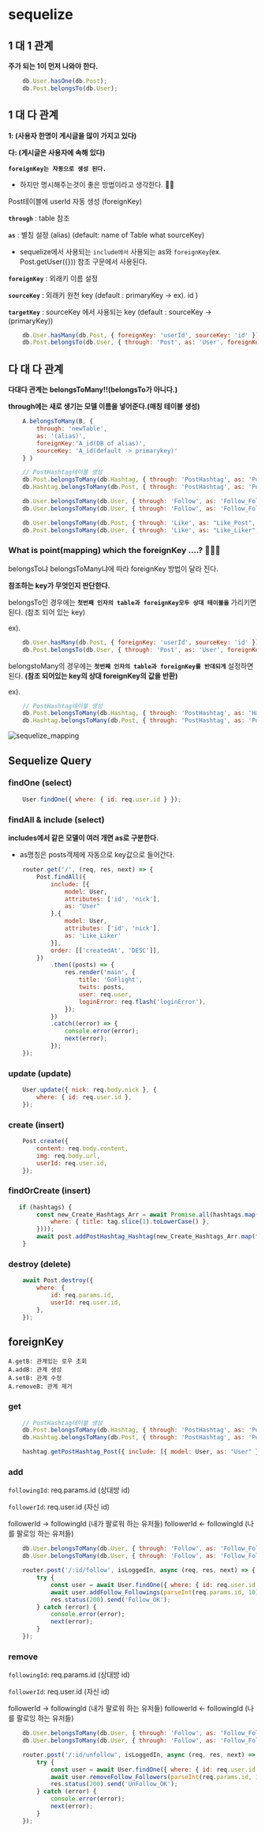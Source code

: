 # sequelize 

## 1 대 1 관계
**주가 되는 1이 먼저 나와야 한다.**
```javascript
    db.User.hasOne(db.Post);
    db.Post.belongsTo(db.User);
```

## 1 대 다 관계
**1: (사용자 한명이 게시글을 많이 가지고 있다)**

**다: (게시글은 사용자에 속해 있다)**

**`foreignKey는 자동으로 생성 된다.`**
- 하지만 명시해주는것이 좋은 방법이라고 생각한다. 💁‍♂

Post테이블에 userId 자동 생성 (foreignKey)

**`through`** : table 참조 

**`as`** : 별칭 설정 (alias) (default:  name of Table what sourceKey)
- sequelize에서 사용되는 `include에서` 사용되는 as와 `foreignKey`(ex. Post.getUser({})) 참조 구문에서 사용된다. 

**`foreignKey`** : 외래키 이름 설정

**`sourceKey`** : 외래키 원천 key (default : primaryKey -> ex). id )

**`targetKey`** : sourceKey 에서 사용되는 key (default : sourceKey -> (primaryKey))

```javascript
    db.User.hasMany(db.Post, { foreignKey: 'userId', sourceKey: 'id' }); // foreignKey: Post.userId, sourceKey: User.id
    db.Post.belongsTo(db.User, { through: 'Post', as: 'User', foreignKey: 'userId', targetKey: 'id' }); // foreignKey: User.userId, sourceKey: Post.id
```

## 다 대 다 관계
**다대다 관계는 belongsToMany!!(belongsTo가 아니다.)**

**through에는 새로 생기는 모델 이름을 넣어준다.(매칭 테이블 생성)**
```javascript
    A.belongsToMany(B, {
        through: 'newTable', 
        as: '(alias)', 
        foreignKey:'A_id(DB of alias)', 
        sourceKey: 'A_id(default -> primarykey)'
    } )
```

```javascript
    // PostHashtag테이블 생성
    db.Post.belongsToMany(db.Hashtag, { through: 'PostHashtag', as: 'PostHashtag_Hashtag', foreignKey: 'postId' });
    db.Hashtag.belongsToMany(db.Post, { through: 'PostHashtag', as: 'PostHashtag_Post', foreignKey: 'hashtagId' });
```

```javascript
    db.User.belongsToMany(db.User, { through: 'Follow', as: 'Follow_Followers', foreignKey: 'followingId' });
    db.User.belongsToMany(db.User, { through: 'Follow', as: 'Follow_Followings', foreignKey: 'followerId' });
```

```javascript
    db.User.belongsToMany(db.Post, { through: 'Like', as: "Like_Post", foreignKey: 'userId' });
    db.Post.belongsToMany(db.User, { through: 'Like', as: "Like_Liker", foreignKey: 'postId' });
```

### What is point(mapping) which the foreignKey ....? 🤔🤔🤔
belongsTo냐 belongsToMany냐에 따라 foreignKey 방법이 달라 진다.

**참조하는 key가 무엇인지 판단한다.**

belongsTo인 경우에는 **`첫번째 인자의 table과 foreignKey모두 상대 테이블을`** 가리키면 된다. (참조 되어 있는 key)

ex).
```javascript
    db.User.hasMany(db.Post, { foreignKey: 'userId', sourceKey: 'id' });
    db.Post.belongsTo(db.User, { through: 'Post', as: 'User', foreignKey: 'userId', targetKey: 'id' });
```

belongstoMany의 경우에는 **`첫번째 인자의 table과 foreignKey를 반대되게`** 설정하면 된다. **(참조 되어있는 key의 상대 foreignKey의 값을 반환)**

ex).
```javascript
    // PostHashtag테이블 생성
    db.Post.belongsToMany(db.Hashtag, { through: 'PostHashtag', as: 'Hashtag', foreignKey: 'postId' });
    db.Hashtag.belongsToMany(db.Post, { through: 'PostHashtag', as: 'Post', foreignKey: 'hashtagId' });
```
![sequelize_mapping](./sequelize_mapping.png)

## Sequelize Query

### findOne (select)
```javascript
    User.findOne({ where: { id: req.user.id } });
```

### findAll & include (select)
**includes에서 같은 모델이 여러 개면 as로 구분한다.**

- as명칭은 posts객체에 자동으로 key값으로 들어간다. 
```javascript
    router.get('/', (req, res, next) => {
        Post.findAll({
            include: [{
                model: User,
                attributes: ['id', 'nick'],
                as: "User"
            },{
                model: User,
                attributes: ['id', 'nick'],
                as: 'Like_Liker'
            }],
            order: [['createdAt', 'DESC']],
        })
            .then((posts) => {
                res.render('main', {
                    title: 'GoFlight',
                    twits: posts,
                    user: req.user,
                    loginError: req.flash('loginError'),
                });
            })
            .catch((error) => {
                console.error(error);
                next(error);
            });
    });
```

### update (update)
```javascript
    User.update({ nick: req.body.nick }, {
        where: { id: req.user.id },
    });
```

### create (insert)
```javascript
    Post.create({
        content: req.body.content,
        img: req.body.url,
        userId: req.user.id,
    });
```

### findOrCreate (insert)
```javascript
   if (hashtags) {
        const new_Create_Hashtags_Arr = await Promise.all(hashtags.map(tag => Hashtag.findOrCreate({
            where: { title: tag.slice(1).toLowerCase() },
        })));
        await post.addPostHashtag_Hashtag(new_Create_Hashtags_Arr.map(find_HashtagId => find_HashtagId[0])); 
    }
```

### destroy (delete)
```javascript
    await Post.destroy({
        where: {
            id: req.params.id,
            userId: req.user.id,
        },
    });
```

## foreignKey

    A.getB: 관계있는 로우 조회
    A.addB: 관계 생성
    A.setB: 관계 수정
    A.removeB: 관계 제거

### get

```javascript
    // PostHashtag테이블 생성
    db.Post.belongsToMany(db.Hashtag, { through: 'PostHashtag', as: 'PostHashtag_Hashtag', foreignKey: 'postId' });
    db.Hashtag.belongsToMany(db.Post, { through: 'PostHashtag', as: 'PostHashtag_Post', foreignKey: 'hashtagId' });
```

```javascript
    hashtag.getPostHashtag_Post({ include: [{ model: User, as: "User" }] });
```

### add
`followingId`: req.params.id (상대방 id)

`followerId`: req.user.id (자신 id)

followerId -> followingId (내가 팔로워 하는 유저들)
followerId <- followingId (나를 팔로잉 하는 유저들)

```javascript
    db.User.belongsToMany(db.User, { through: 'Follow', as: 'Follow_Followers', foreignKey: 'followingId' });
    db.User.belongsToMany(db.User, { through: 'Follow', as: 'Follow_Followings', foreignKey: 'followerId' });
```

```javascript
    router.post('/:id/follow', isLoggedIn, async (req, res, next) => {
        try {
            const user = await User.findOne({ where: { id: req.user.id } });
            await user.addFollow_Followings(parseInt(req.params.id, 10));
            res.status(200).send('Follow_OK');
        } catch (error) {
            console.error(error);
            next(error);
        }
    });
```

### remove 
`followingId`: req.params.id (상대방 id)

`followerId`: req.user.id (자신 id)

followerId -> followingId (내가 팔로워 하는 유저들)
followerId <- followingId (나를 팔로잉 하는 유저들)

```javascript
    db.User.belongsToMany(db.User, { through: 'Follow', as: 'Follow_Followers', foreignKey: 'followingId' });
    db.User.belongsToMany(db.User, { through: 'Follow', as: 'Follow_Followings', foreignKey: 'followerId' });
```

```javascript
    router.post('/:id/unfollow', isLoggedIn, async (req, res, next) => {
        try {
            const user = await User.findOne({ where: { id: req.user.id } });
            await user.removeFollow_Followers(parseInt(req.params.id, 10));
            res.status(200).send('UnFollow_OK');
        } catch (error) {
            console.error(error);
            next(error);
        }
    });
```
